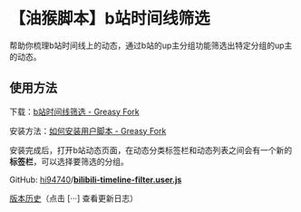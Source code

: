 # 【油猴脚本】b站时间线筛选

帮助你梳理b站时间线上的动态，通过b站的up主分组功能筛选出特定分组的up主的动态。

## 使用方法

下载：[b站时间线筛选 - Greasy Fork](https://greasyfork.org/zh-CN/scripts/396032-b%E7%AB%99%E6%97%B6%E9%97%B4%E7%BA%BF%E7%AD%9B%E9%80%89)

安装方法：[如何安装用户脚本 - Greasy Fork](https://greasyfork.org/zh-CN/help/installing-user-scripts)

安装完成后，打开b站动态页面，在动态分类标签栏和动态列表之间会有一个新的**标签栏**，可以选择要筛选的分组。

GitHub: [hi94740](https://github.com/hi94740)/**[bilibili-timeline-filter.user.js](https://github.com/hi94740/bilibili-timeline-filter.user.js)**

[版本历史](https://github.com/hi94740/bilibili-timeline-filter.user.js/releases)（点击 [···] 查看更新日志）


